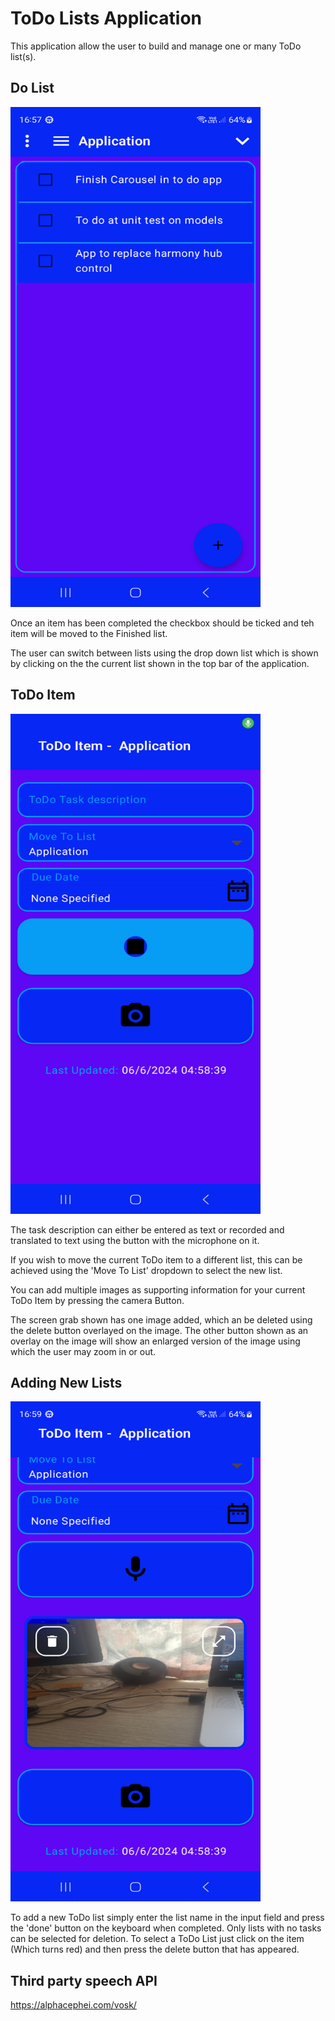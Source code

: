 # ToDo Lists Application

This application allow the user to build and manage one or many ToDo list(s).

## Do List

<img src="app/screenshots/screenshot_1.png" width="400" height="800"/> 

Once an item has been completed the checkbox should be ticked and teh item will be moved to the
Finished list.

The user can switch between lists using the drop down list which is shown by clicking on the the
current list shown in the top bar of the application.

## ToDo Item

<img src="app/screenshots/screenshot_2.png" width="400" height="800"/>

The task description can either be entered as text or recorded and translated to text using the
button with the microphone on it.

If you wish to move the current ToDo item to a different list, this can be achieved using the 'Move
To List' dropdown to select the new list.

You can add multiple images as supporting information for your current ToDo Item by pressing the
camera Button.

The screen grab shown has one image added, which an be deleted using the delete button overlayed on
the image. The other button shown as an overlay on the image will show
an enlarged version of the image using which the user may zoom in or out.

## Adding New Lists

<img src="app/screenshots/screenshot_3.png" width="400" height="800"/>

To add a new ToDo list simply enter the list name in the input field and press the 'done' button on
the keyboard when completed.
Only lists with no tasks can be selected for deletion. To select a ToDo List just click on the
item (Which turns red) and then press the delete button that has appeared.

## Third party speech API

https://alphacephei.com/vosk/
